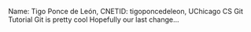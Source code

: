 Name: Tigo Ponce de León, CNETID: tigoponcedeleon, UChicago CS Git Tutorial
Git is pretty cool
Hopefully our last change...

